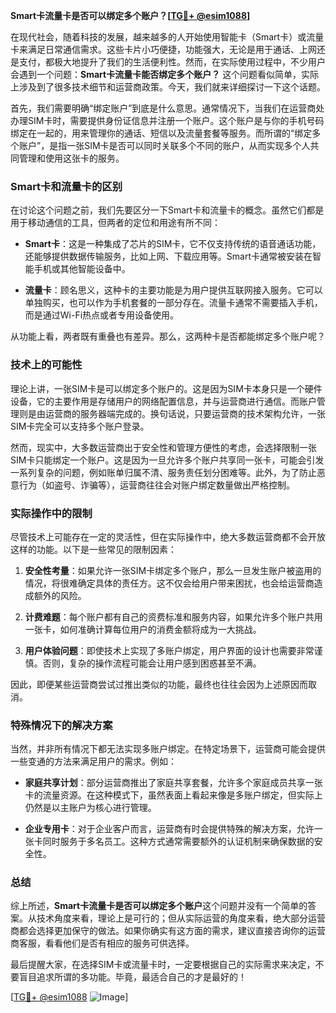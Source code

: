 **Smart卡流量卡是否可以绑定多个账户？[[TG💪+ @esim1088](https://t.me/s/esim1088)]**

在现代社会，随着科技的发展，越来越多的人开始使用智能卡（Smart卡）或流量卡来满足日常通信需求。这些卡片小巧便捷，功能强大，无论是用于通话、上网还是支付，都极大地提升了我们的生活便利性。然而，在实际使用过程中，不少用户会遇到一个问题：**Smart卡流量卡能否绑定多个账户？** 这个问题看似简单，实际上涉及到了很多技术细节和运营商政策。今天，我们就来详细探讨一下这个话题。

首先，我们需要明确“绑定账户”到底是什么意思。通常情况下，当我们在运营商处办理SIM卡时，需要提供身份证信息并注册一个账户。这个账户是与你的手机号码绑定在一起的，用来管理你的通话、短信以及流量套餐等服务。而所谓的“绑定多个账户”，是指一张SIM卡是否可以同时关联多个不同的账户，从而实现多个人共同管理和使用这张卡的服务。

### Smart卡和流量卡的区别

在讨论这个问题之前，我们先要区分一下Smart卡和流量卡的概念。虽然它们都是用于移动通信的工具，但两者的定位和用途有所不同：

- **Smart卡**：这是一种集成了芯片的SIM卡，它不仅支持传统的语音通话功能，还能够提供数据传输服务，比如上网、下载应用等。Smart卡通常被安装在智能手机或其他智能设备中。
  
- **流量卡**：顾名思义，这种卡的主要功能是为用户提供互联网接入服务。它可以单独购买，也可以作为手机套餐的一部分存在。流量卡通常不需要插入手机，而是通过Wi-Fi热点或者专用设备使用。

从功能上看，两者既有重叠也有差异。那么，这两种卡是否都能绑定多个账户呢？

### 技术上的可能性

理论上讲，一张SIM卡是可以绑定多个账户的。这是因为SIM卡本身只是一个硬件设备，它的主要作用是存储用户的网络配置信息，并与运营商进行通信。而账户管理则是由运营商的服务器端完成的。换句话说，只要运营商的技术架构允许，一张SIM卡完全可以支持多个账户登录。

然而，现实中，大多数运营商出于安全性和管理方便性的考虑，会选择限制一张SIM卡只能绑定一个账户。这是因为一旦允许多个账户共享同一张卡，可能会引发一系列复杂的问题，例如账单归属不清、服务责任划分困难等。此外，为了防止恶意行为（如盗号、诈骗等），运营商往往会对账户绑定数量做出严格控制。

### 实际操作中的限制

尽管技术上可能存在一定的灵活性，但在实际操作中，绝大多数运营商都不会开放这样的功能。以下是一些常见的限制因素：

1. **安全性考量**：如果允许一张SIM卡绑定多个账户，那么一旦发生账户被盗用的情况，将很难确定具体的责任方。这不仅会给用户带来困扰，也会给运营商造成额外的风险。
   
2. **计费难题**：每个账户都有自己的资费标准和服务内容，如果允许多个账户共用一张卡，如何准确计算每位用户的消费金额将成为一大挑战。

3. **用户体验问题**：即使技术上实现了多账户绑定，用户界面的设计也需要非常谨慎。否则，复杂的操作流程可能会让用户感到困惑甚至不满。

因此，即便某些运营商尝试过推出类似的功能，最终也往往会因为上述原因而取消。

### 特殊情况下的解决方案

当然，并非所有情况下都无法实现多账户绑定。在特定场景下，运营商可能会提供一些变通的方法来满足用户的需求。例如：

- **家庭共享计划**：部分运营商推出了家庭共享套餐，允许多个家庭成员共享一张卡的流量资源。在这种模式下，虽然表面上看起来像是多账户绑定，但实际上仍然是以主账户为核心进行管理。
  
- **企业专用卡**：对于企业客户而言，运营商有时会提供特殊的解决方案，允许一张卡同时服务于多名员工。这种方式通常需要额外的认证机制来确保数据的安全性。

### 总结

综上所述，**Smart卡流量卡是否可以绑定多个账户**这个问题并没有一个简单的答案。从技术角度来看，理论上是可行的；但从实际运营的角度来看，绝大部分运营商都会选择更加保守的做法。如果你确实有这方面的需求，建议直接咨询你的运营商客服，看看他们是否有相应的服务可供选择。

最后提醒大家，在选择SIM卡或流量卡时，一定要根据自己的实际需求来决定，不要盲目追求所谓的多功能。毕竟，最适合自己的才是最好的！

[[TG💪+ @esim1088](https://t.me/s/esim1088) ![Image](https://i.postimg.cc/4NQfJmqS/Snipaste-2025-05-13-00-14-12.png)]